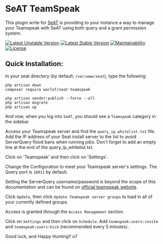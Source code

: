 # SeAT TeamSpeak
This plugin write for [SeAT](https://github.com/eveseat/seat) is providing to your instance a way to manage your Teamspeak with SeAT using both query and a grant permission system.

[![Latest Unstable Version](https://poser.pugx.org/warlof/seat-teamspeak/v/unstable)](https://packagist.org/packages/warlof/seat-teamspeak)
[![Latest Stable Version](https://poser.pugx.org/warlof/seat-teamspeak/v/stable)](https://packagist.org/packages/warlof/seat-teamspeak)
[![Maintainability](https://api.codeclimate.com/v1/badges/b7d8d113d57ba075b975/maintainability)](https://codeclimate.com/github/warlof/seat-teamspeak/maintainability)
[![License](https://poser.pugx.org/warlof/seat-teamspeak/license)](https://packagist.org/packages/warlof/seat-teamspeak)

## Quick Installation:

In your seat directory (by default:  `/var/www/seat`), type the following:

```
php artisan down
composer require warlof/seat-teamspeak

php artisan vendor:publish --force --all
php artisan migrate
php artisan up
```

And now, when you log into `SeAT`, you should see a `Teamspeak` category in the sidebar.

Access your Teamspeak server and find the `query_ip_whitelist.txt` file.
Add the IP address of your Seat install server to the list to avoid ServerQuery flood bans when running jobs.
Don't forget to add an empty line at the end of the query_ip_whitelist.txt.

Click on 'Teamspeak' and then click on 'Settings'.

Change the Configuration to meet your Teamspeak server's settings.
The Query port is `10011` by default.

Setting the ServerQuery username/password is beyond the scope of this documentation and can be found on
[official teamspeak website](https://www.teamspeak3.com/support/teamspeak-3-add-server-query-user.php).

Click `Update`, then click `Update Teamspeak server groups` to load in all of your currently defined groups.

Access is granted through the `Access Management` section.

Click on `Settings` and then click on `Schedule`. 
Add `teamspeak:users:invite` and `teamspeak:users:kick` (recommended every 5 minutes).

Good luck, and Happy Hunting!!  o7
